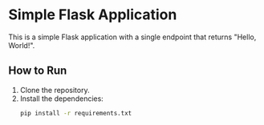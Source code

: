 # Simple Flask Application

This is a simple Flask application with a single endpoint that returns "Hello, World!".

## How to Run

1. Clone the repository.
2. Install the dependencies:
   ```bash
   pip install -r requirements.txt